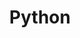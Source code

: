 ---
categories: ["Examples", "Placeholders"]
tags: ["test","docs"] 
title: "Python"
linkTitle: "Python"
weight: -2
description: >
  What does your user need to know to try your project?
---